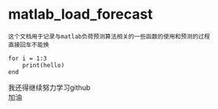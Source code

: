 # matlab_load_forecast
    这个文档用于记录与matlab负荷预测算法相关的一些函数的使用和预测的过程
    直接回车不能换
```
for i = 1:3
    print(hello)
end
```
我还得继续努力学习github<br>
加油
